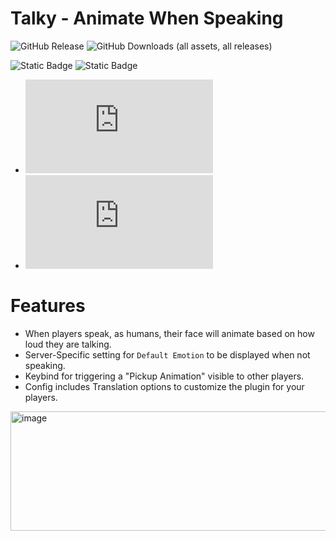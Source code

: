# Talky - Animate When Speaking

![GitHub Release](https://img.shields.io/github/v/release/tayjay/Talky)
![GitHub Downloads (all assets, all releases)](https://img.shields.io/github/downloads/tayjay/Talky/total)

![Static Badge](https://img.shields.io/badge/LabAPI-1.1.4-blue)
![Static Badge](https://img.shields.io/badge/EXILED-9.10.0-red)

- ![GitHub Downloads (specific asset, all releases)](https://img.shields.io/github/downloads/tayjay/Talky/Talky.LabAPI.dll?label=LabAPI%20Downloads&color=blue)
- ![GitHub Downloads (specific asset, all releases)](https://img.shields.io/github/downloads/tayjay/Talky/Talky.EXILED.dll?label=EXILED%20Downloads&color=red)



# Features
- When players speak, as humans, their face will animate based on how loud they are talking.
- Server-Specific setting for `Default Emotion` to be displayed when not speaking.
- Keybind for triggering a "Pickup Animation" visible to other players.
- Config includes Translation options to customize the plugin for your players.
<img width="1368" height="191" alt="image" src="https://github.com/user-attachments/assets/c26bb24d-72cd-4db3-95b2-31d89aeef815" />

